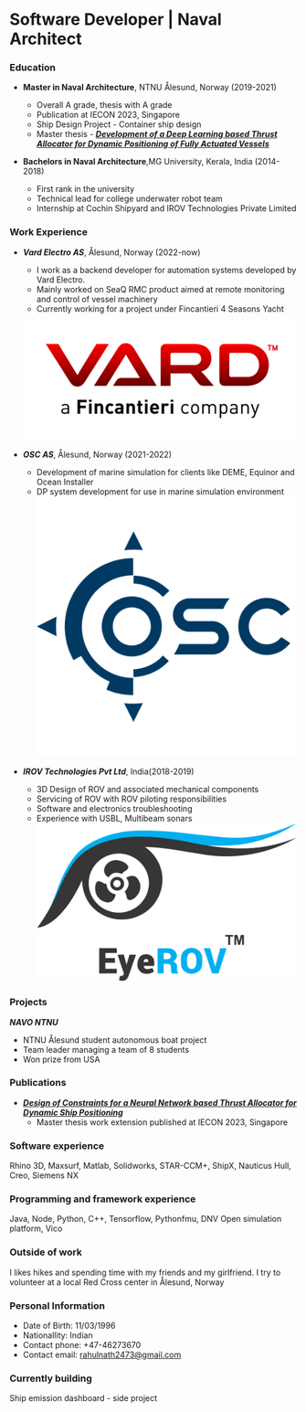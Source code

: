 # Software Developer | Naval Architect

### Education

- **Master in Naval Architecture**, NTNU Ålesund, Norway (2019-2021)

  - Overall A grade, thesis with A grade
  - Publication at IECON 2023, Singapore
  - Ship Design Project - Container ship design
  - Master thesis - [**_Development of a Deep Learning based Thrust Allocator for Dynamic Positioning of Fully Actuated Vessels_**](https://ntnuopen.ntnu.no/ntnu-xmlui/handle/11250/2828026)

- **Bachelors in Naval Architecture**,MG University, Kerala, India (2014-2018)
  - First rank in the university
  - Technical lead for college underwater robot team
  - Internship at Cochin Shipyard and IROV Technologies Private Limited

### Work Experience

- **_Vard Electro AS_**, Ålesund, Norway (2022-now)

  - I work as a backend developer for automation systems developed by Vard Electro.
  - Mainly worked on SeaQ RMC product aimed at remote monitoring and control of vessel machinery
  - Currently working for a project under Fincantieri 4 Seasons Yacht

  ![VardElectro](/assets/images/vard.png)

- **_OSC AS_**, Ålesund, Norway (2021-2022)

  - Development of marine simulation for clients like DEME, Equinor and Ocean Installer
  - DP system development for use in marine simulation environment
    ![OSC](/assets/images/osc.png)

- **_IROV Technologies Pvt Ltd_**, India(2018-2019)
  - 3D Design of ROV and associated mechanical components
  - Servicing of ROV with ROV piloting responsibilities
  - Software and electronics troubleshooting
  - Experience with USBL, Multibeam sonars
    ![OSC](/assets/images/irov.png)

### Projects

**_NAVO NTNU_**

- NTNU Ålesund student autonomous boat project
- Team leader managing a team of 8 students
- Won prize from USA

### Publications

- [**_Design of Constraints for a Neural Network based Thrust Allocator for Dynamic Ship Positioning_**](https://ieeexplore.ieee.org/document/10312100)
  - Master thesis work extension published at IECON 2023, Singapore

### Software experience

Rhino 3D, Maxsurf, Matlab, Solidworks, STAR-CCM+, ShipX, Nauticus Hull, Creo, Siemens NX

### Programming and framework experience

Java, Node, Python, C++, Tensorflow, Pythonfmu, DNV Open simulation platform, Vico

### Outside of work

I likes hikes and spending time with my friends and my girlfriend. I try to volunteer at a local Red Cross center in Ålesund, Norway

### Personal Information

- Date of Birth: 11/03/1996
- Nationallity: Indian
- Contact phone: +47-46273670
- Contact email: rahulnath2473@gmail.com

### Currently building

Ship emission dashboard - side project

